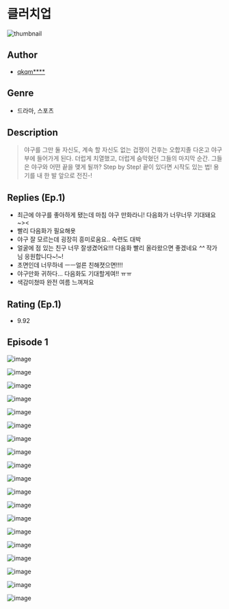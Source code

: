 # 클러치업
![thumbnail](https://image-comic.pstatic.net/user_contents_data/challenge_comic/2023/05/25/upload_4050759601038177333_480x623.jpeg)

## Author
- [qkqm****](https://comic.naver.com/artistTitle?id=367294)

## Genre
- 드라마, 스포츠

## Description
> 야구를 그만 둘 자신도, 계속 할 자신도 없는 겁쟁이 건후는 오합지졸 다온고 야구부에 들어가게 된다. 더럽게 치열했고, 더럽게 숨막혔던 그들의 마지막 순간. 그들은 야구와 어떤 끝을 맺게 될까? Step by Step! 끝이 있다면 시작도 있는 법! 용기를 내 한 발 앞으로 전진-!

## Replies (Ep.1)
- 최근에 야구를 좋아하게 됐는데 마침 야구 만화라니! 다음화가 너무너무 기대돼요~><
- 빨리 다음화가 필요해욧
- 야구 잘 모르는데 굉장히 흥미로움요.. 숙련도 대박
- 얼굴에 점 있는 친구 너무 잘생겼어요!!! 다음화 빨리 올라왔으면 좋겠네요 *^^* 작가님 응원합니다~!~!
- 초면인데 너무하네 ㅡㅡ얼른 친해졋으면!!!!
- 야구만화 귀하다... 다음화도 기대할게여!! ㅠㅠ
- 색감미쳤따 완전 여름 느껴져요

## Rating (Ep.1)
- 9.92

## Episode 1
![image](https://image-comic.pstatic.net/user_contents_data/challenge_comic/2023/05/25/367294/upload_3702914799759669349.jpeg)

![image](https://image-comic.pstatic.net/user_contents_data/challenge_comic/2023/05/25/367294/upload_4051380636964970850.jpeg)

![image](https://image-comic.pstatic.net/user_contents_data/challenge_comic/2023/05/25/367294/upload_7076901461621616696.jpeg)

![image](https://image-comic.pstatic.net/user_contents_data/challenge_comic/2023/05/25/367294/upload_3618985594683863398.jpeg)

![image](https://image-comic.pstatic.net/user_contents_data/challenge_comic/2023/05/25/367294/upload_7149575700589327416.jpeg)

![image](https://image-comic.pstatic.net/user_contents_data/challenge_comic/2023/05/25/367294/upload_7364011451795727205.jpeg)

![image](https://image-comic.pstatic.net/user_contents_data/challenge_comic/2023/05/25/367294/upload_7148961060704510563.jpeg)

![image](https://image-comic.pstatic.net/user_contents_data/challenge_comic/2023/05/25/367294/upload_4050818751358592566.jpeg)

![image](https://image-comic.pstatic.net/user_contents_data/challenge_comic/2023/05/25/367294/upload_4123154745162883939.jpeg)

![image](https://image-comic.pstatic.net/user_contents_data/challenge_comic/2023/05/25/367294/upload_3832956243160938553.jpeg)

![image](https://image-comic.pstatic.net/user_contents_data/challenge_comic/2023/05/25/367294/upload_7089564545675650657.jpeg)

![image](https://image-comic.pstatic.net/user_contents_data/challenge_comic/2023/05/25/367294/upload_3486966116875580209.jpeg)

![image](https://image-comic.pstatic.net/user_contents_data/challenge_comic/2023/05/25/367294/upload_3546079361644913456.jpeg)

![image](https://image-comic.pstatic.net/user_contents_data/challenge_comic/2023/05/25/367294/upload_3834033769656247350.jpeg)

![image](https://image-comic.pstatic.net/user_contents_data/challenge_comic/2023/05/25/367294/upload_3546975468688270642.jpeg)

![image](https://image-comic.pstatic.net/user_contents_data/challenge_comic/2023/05/25/367294/upload_7075776673336341297.jpeg)

![image](https://image-comic.pstatic.net/user_contents_data/challenge_comic/2023/05/25/367294/upload_3691035474239119971.jpeg)

![image](https://image-comic.pstatic.net/user_contents_data/challenge_comic/2023/05/25/367294/upload_3832622867819082035.jpeg)

![image](https://image-comic.pstatic.net/user_contents_data/challenge_comic/2023/05/25/367294/upload_3990579820641989989.jpeg)
